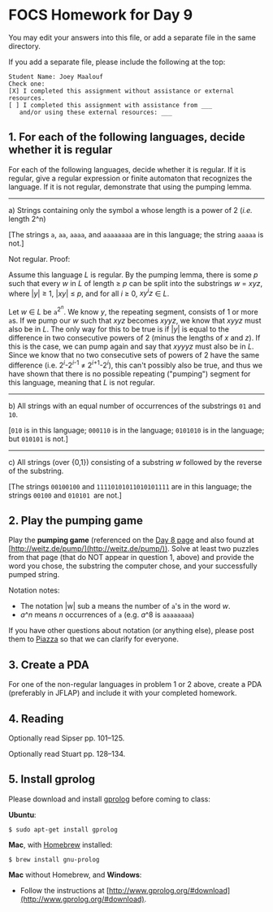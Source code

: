 # FOCS Homework for Day 9

You may edit your answers into this file, or add a separate file in the same directory.

If you add a separate file, please include the following at the top:

```
Student Name: Joey Maalouf
Check one:
[X] I completed this assignment without assistance or external resources.
[ ] I completed this assignment with assistance from ___
   and/or using these external resources: ___
```

## 1. For each of the following languages, decide whether it is regular

For each of the following languages, decide whether it is regular.  If it is regular, give a regular expression or finite automaton that recognizes the language.  If it is not regular, demonstrate that using the pumping lemma.

---

a) Strings containing only the symbol a whose length is a power of 2 (*i.e.* length 2^n)

[The strings `a`, `aa`, `aaaa`, and `aaaaaaaa` are in this language; the string `aaaaa` is not.]

Not regular. Proof:

Assume this language _L_ is regular. By the pumping lemma, there is some _p_ such that every _w_ in _L_ of length ≥ _p_ can be split into the substrings _w_ = _xyz_, where |_y_| ≥ 1, |_xy_| ≤ _p_, and for all _i_ ≥ 0, _xy<sup>i</sup>z_ ∈ _L_.

Let _w_ ∈ _L_ be `a`<sup>2<sup>_n_</sup></sup>. We know _y_, the repeating segment, consists of 1 or more `a`s. If we pump our _w_ such that _xyz_ becomes _xyyz_, we know that _xyyz_ must also be in _L_. The only way for this to be true is if |_y_| is equal to the difference in two consecutive powers of 2 (minus the lengths of _x_ and _z_). If this is the case, we can pump again and say that _xyyyz_ must also be in _L_. Since we know that no two consecutive sets of powers of 2 have the same difference (i.e. 2<sup>_i_</sup>-2<sup>_i_-1</sup> ≠ 2<sup>_i_+1</sup>-2<sup>_i_</sup>), this can't possibly also be true, and thus we have shown that there is no possible repeating ("pumping") segment for this language, meaning that _L_ is not regular.

---

b) All strings with an equal number of occurrences of the substrings `01` and `10`.

[`010` is in this language; `000110` is in the language; `0101010` is in the language; but `010101` is not.]

---

c) All strings (over {0,1}) consisting of a substring _w_ followed by the reverse of the substring.

[The strings `00100100` and `11110101011010101111` are in this language; the strings `00100` and `010101 `are not.]

## 2. Play the pumping game

Play the **pumping game** (referenced on the [Day 8 page](https://sites.google.com/site/focs16fall/in-class-exercises/day-8) and also found at [http://weitz.de/pump/](http://weitz.de/pump/)).  Solve at least two puzzles from that page (that do NOT appear in question 1, above) and provide the word you chose, the substring the computer chose, and your successfully pumped string.

Notation notes:

- The notation |w| sub a means the number of `a`'s in the word _w_.
- _a_^_n_ means _n_ occurrences of `a` (e.g. _a_^8 is `aaaaaaaa`)

If you have other questions about notation (or anything else), please post them to [Piazza](https://piazza.com) so that we can clarify for everyone.

## 3. Create a PDA

For one of the non-regular languages in problem 1 or 2 above, create a PDA (preferably in JFLAP) and include it with your completed homework.

## 4. Reading

Optionally read Sipser pp. 101–125.

Optionally read Stuart pp. 128–134.

## 5. Install gprolog

Please download and install [gprolog](http://www.gprolog.org) before coming to class:

**Ubuntu**:

	$ sudo apt-get install gprolog

**Mac**, with [Homebrew](http://brew.sh) installed:

	$ brew install gnu-prolog

**Mac** without Homebrew, and **Windows**:

- Follow the instructions at [http://www.gprolog.org/#download](http://www.gprolog.org/#download).
